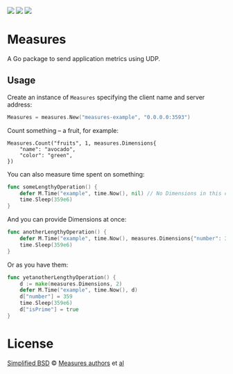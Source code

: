 [![][travis-badge]][travis-link]
![][license-badge]
![][go-version]

# Measures

A Go package to send application metrics using UDP.


## Usage

Create an instance of `Measures` specifying the client name and server address:

```go
Measures = measures.New("measures-example", "0.0.0.0:3593")
```

Count something – a fruit, for example:

```
Measures.Count("fruits", 1, measures.Dimensions{
    "name": "avocado",
    "color": "green",
})
```

You can also measure time spent on something:

```go
func someLengthyOperation() {
    defer M.Time("example", time.Now(), nil) // No Dimensions in this case
    time.Sleep(359e6)
}

```

And you can provide Dimensions at once:

```go
func anotherLengthyOperation() {
    defer M.Time("example", time.Now(), measures.Dimensions{"number": 359})
    time.Sleep(359e6)
}
```

Or as you have them:

```go
func yetanotherLengthyOperation() {
    d := make(measures.Dimensions, 2)
    defer M.Time("example", time.Now(), d)
    d["number"] = 359
    time.Sleep(359e6)
    d["isPrime"] = true
}
```


# License

[Simplified BSD][bsd-2cl] © [Measures authors][authors] et [al][contributors]


[authors]:         https://github.com/scorphus/measures/blob/master/AUTHORS
[bsd-2cl]:         https://opensource.org/licenses/BSD-2-Clause
[contributors]:    https://github.com/scorphus/measures/blob/master/CONTRIBUTORS
[go-version]:      https://img.shields.io/badge/Go->=1.4-6DD2F0.svg
[license-badge]:   https://img.shields.io/badge/license-BSD_2‑Clause-007EC7.svg
[travis-badge]:    http://img.shields.io/travis/scorphus/measures.svg
[travis-link]:     https://travis-ci.org/scorphus/measures

